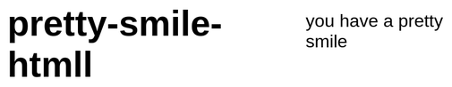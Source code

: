 # pretty-smile-htmll
<!DOCTYPE html>
<html>
<head>
  <title>You have a pretty smile</title>
  <style>
    body {
      background-color: white;
      display: flex;
      justify-content: center;
      align-items: center;
      height: 100vh;
      margin: 0;
      font-size: 2em;
      font-family: sans-serif;
      color: black;
    }
  </style>
</head>
<body>
  you have a pretty smile
</body>
</html>
